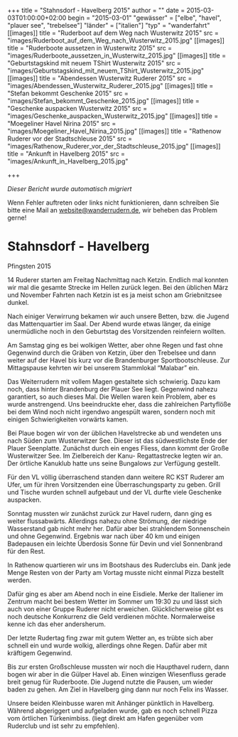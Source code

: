 +++
title = "Stahnsdorf - Havelberg 2015"
author = ""
date = 2015-03-03T01:00:00+02:00
begin = "2015-03-01"
"gewässer" = ["elbe", "havel", "plauer see", "trebelsee"]
"länder" = ["italien"]
"typ" = "wanderfahrt"
[[images]]
title = "Ruderboot auf dem Weg nach Wusterwitz 2015"
src = "images/Ruderboot_auf_dem_Weg_nach_Wusterwitz_2015.jpg"
[[images]]
title = "Ruderboote aussetzen in Wusterwitz 2015"
src = "images/Ruderboote_aussetzen_in_Wusterwitz_2015.jpg"
[[images]]
title = "Geburtstagskind mit neuem TShirt Wusterwitz 2015"
src = "images/Geburtstagskind_mit_neuem_TShirt_Wusterwitz_2015.jpg"
[[images]]
title = "Abendessen Wusterwitz Ruderer 2015"
src = "images/Abendessen_Wusterwitz_Ruderer_2015.jpg"
[[images]]
title = "Stefan bekommt Geschenke 2015"
src = "images/Stefan_bekommt_Geschenke_2015.jpg"
[[images]]
title = "Geschenke auspacken Wusterwitz 2015"
src = "images/Geschenke_auspacken_Wusterwitz_2015.jpg"
[[images]]
title = "Moegeliner Havel Nirina 2015"
src = "images/Moegeliner_Havel_Nirina_2015.jpg"
[[images]]
title = "Rathenow Ruderer vor der Stadtschleuse 2015"
src = "images/Rathenow_Ruderer_vor_der_Stadtschleuse_2015.jpg"
[[images]]
title = "Ankunft in Havelberg 2015"
src = "images/Ankunft_in_Havelberg_2015.jpg"

+++


*Dieser Bericht wurde automatisch migriert*

Wenn Fehler auftreten oder links nicht funktionieren, dann schreiben Sie bitte eine Mail an website@wanderrudern.de, wir beheben das Problem gerne!



# Stahnsdorf - Havelberg


Pfingsten 2015

14 Ruderer starten am Freitag Nachmittag nach Ketzin. Endlich mal konnten wir mal die gesamte Strecke im Hellen zurück legen. Bei den üblichen März und November Fahrten nach Ketzin ist es ja meist schon am Griebnitzsee dunkel.

Nach einiger Verwirrung bekamen wir auch unsere Betten, bzw. die Jugend das Mattenquartier im Saal. Der Abend wurde etwas länger, da einige unermüdliche noch in den Geburtstag des Vorsitzenden reinfeiern wollten.

Am Samstag ging es bei wolkigen Wetter, aber ohne Regen und fast ohne Gegenwind durch die Gräben von Ketzin, über den Trebelsee und dann weiter auf der Havel bis kurz vor die Brandenburger Sportbootschleuse. Zur Mittagspause kehrten wir bei unserem Stammlokal “Malabar” ein.

Das Weiterrudern mit vollem Magen gestaltete sich schwierig. Dazu kam noch, dass hinter Brandenburg der Plauer See liegt. Gegenwind nahezu garantiert, so auch dieses Mal. Die Wellen waren kein Problem, aber es wurde anstrengend. Uns beeindruckte eher, dass die zahlreichen Partyflöße bei dem Wind noch nicht irgendwo angespült waren, sondern noch mit einigen Schwierigkeiten vorwärts kamen.

Bei Plaue bogen wir von der üblichen Havelstrecke ab und wendeten uns nach Süden zum Wusterwitzer See. Dieser ist das südwestlichste Ende der Plauer Seenplatte. Zunächst durch ein enges Fliess, dann kommt der Große Wusterwitzer See. Im Zielbereich der Kanu- Regattastrecke legten wir an. Der örtliche Kanuklub hatte uns seine Bungalows zur Verfügung gestellt.

Für den VL völlig überraschend standen dann weitere RC KST Ruderer am Ufer, um für ihren Vorsitzenden eine Überraschungsparty zu geben. Grill und Tische wurden schnell aufgebaut und der VL durfte viele Geschenke auspacken.

Sonntag mussten wir zunächst zurück zur Havel rudern, dann ging es weiter flussabwärts. Allerdings nahezu ohne Strömung, der niedrige Wasserstand gab nicht mehr her. Dafür aber bei strahlendem Sonnenschein und ohne Gegenwind. Ergebnis war nach über 40 km und einigen Badepausen ein leichte Überdosis Sonne für Devin und viel Sonnenbrand für den Rest.

In Rathenow quartieren wir uns im Bootshaus des Ruderclubs ein. Dank jede Menge Resten von der Party am Vortag musste nicht einmal Pizza bestellt werden.

Dafür ging es aber am Abend noch in eine Eisdiele. Merke der Italiener im Zentrum macht bei bestem Wetter im Sommer um 19:30 zu und lässt sich auch von einer Gruppe Ruderer nicht erweichen. Glücklicherweise gibt es noch deutsche Konkurrenz die Geld verdienen möchte. Normalerweise kenne ich das eher andersherum.

Der letzte Rudertag fing zwar mit gutem Wetter an, es trübte sich aber schnell ein und wurde wolkig, allerdings ohne Regen. Dafür aber mit kräftigem Gegenwind.

Bis zur ersten Großschleuse mussten wir noch die Haupthavel rudern, dann bogen wir aber in die Gülper Havel ab. Einen winzigen Wiesenfluss gerade breit genug für Ruderboote. Die Jugend nutzte die Pausen, um wieder baden zu gehen. Am Ziel in Havelberg ging dann nur noch Felix ins Wasser.

Unsere beiden Kleinbusse waren mit Anhänger pünktlich in Havelberg. Während abgeriggert und aufgeladen wurde, gab es noch schnell Pizza vom örtlichen Türkenimbiss. (liegt direkt am Hafen gegenüber vom Ruderclub und ist sehr zu empfehlen).